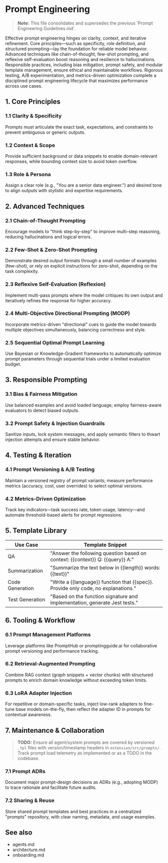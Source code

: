 # Prompt Engineering

> **Note:** This file consolidates and supersedes the previous 'Prompt Engineering Guidelines.md'.

Effective prompt engineering hinges on clarity, context, and iterative refinement. Core principles—such as specificity, role definition, and structured prompting—lay the foundation for reliable model behavior. Advanced techniques like chain-of-thought, few-shot prompting, and reflexive self-evaluation boost reasoning and resilience to hallucinations. Responsible practices, including bias mitigation, prompt safety, and modular template management, ensure ethical and maintainable workflows. Rigorous testing, A/B experimentation, and metrics-driven optimization complete a disciplined prompt engineering lifecycle that maximizes performance across use cases.

## 1. Core Principles

### 1.1 Clarity & Specificity
Prompts must articulate the exact task, expectations, and constraints to prevent ambiguous or generic outputs.

### 1.2 Context & Scope
Provide sufficient background or data snippets to enable domain-relevant responses, while bounding context size to avoid token overflow.

### 1.3 Role & Persona
Assign a clear role (e.g., "You are a senior data engineer.") and desired tone to align outputs with stylistic and expertise requirements.

## 2. Advanced Techniques

### 2.1 Chain-of-Thought Prompting
Encourage models to "think step-by-step" to improve multi-step reasoning, reducing hallucinations and logical errors.

### 2.2 Few-Shot & Zero-Shot Prompting
Demonstrate desired output formats through a small number of examples (few-shot), or rely on explicit instructions for zero-shot, depending on the task complexity.

### 2.3 Reflexive Self-Evaluation (Reflexion)
Implement multi-pass prompts where the model critiques its own output and iteratively refines the response for higher accuracy.

### 2.4 Multi-Objective Directional Prompting (MODP)
Incorporate metrics-driven "directional" cues to guide the model towards multiple objectives simultaneously, balancing correctness and style.

### 2.5 Sequential Optimal Prompt Learning
Use Bayesian or Knowledge-Gradient frameworks to automatically optimize prompt parameters through sequential trials under a limited evaluation budget.

## 3. Responsible Prompting

### 3.1 Bias & Fairness Mitigation
Use balanced examples and avoid loaded language; employ fairness-aware evaluators to detect biased outputs.

### 3.2 Prompt Safety & Injection Guardrails
Sanitize inputs, lock system messages, and apply semantic filters to thwart injection attempts and ensure stable behavior.

## 4. Testing & Iteration

### 4.1 Prompt Versioning & A/B Testing
Maintain a versioned registry of prompt variants; measure performance metrics (accuracy, cost, user overrides) to select optimal versions.

### 4.2 Metrics-Driven Optimization
Track key indicators—task success rate, token usage, latency—and automate threshold-based alerts for prompt regressions.

## 5. Template Library

| Use Case            | Template Snippet                                     |
|---------------------|-------------------------------------------------------|
| QA                  | "Answer the following question based on context: {{context}} Q: {{query}} A:" |
| Summarization       | "Summarize the text below in {{length}} words: {{text}}" |
| Code Generation     | "Write a {{language}} function that {{spec}}. Provide only code, no explanations." |
| Test Generation     | "Based on the function signature and implementation, generate Jest tests." |

## 6. Tooling & Workflow

### 6.1 Prompt Management Platforms
Leverage platforms like PromptHub or promptingguide.ai for collaborative prompt versioning and performance tracking.

### 6.2 Retrieval-Augmented Prompting
Combine RAG context (graph snippets + vector chunks) with structured prompts to enrich domain knowledge without exceeding token limits.

### 6.3 LoRA Adapter Injection
For repetitive or domain-specific tasks, inject low-rank adapters to fine-tune base models on-the-fly, then reflect the adapter ID in prompts for contextual awareness.

## 7. Maintenance & Collaboration

> **TODO:** Ensure all agent/system prompts are covered by versioned `.tpl` files with version/timestamp headers in `extension/src/prompts/`. Track prompt load telemetry as implemented or as a TODO in the codebase.

### 7.1 Prompt ADRs
Document major prompt-design decisions as ADRs (e.g., adopting MODP) to trace rationale and facilitate future audits.

### 7.2 Sharing & Reuse
Store shared prompt templates and best practices in a centralized "prompts" repository, with clear naming, metadata, and usage examples.

## See also
- agents.md
- architecture.md
- onboarding.md
